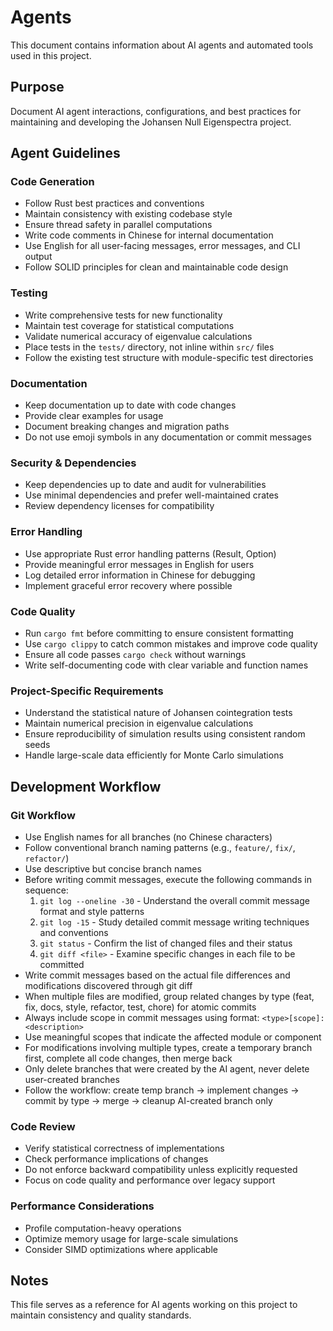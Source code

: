 # Agents

This document contains information about AI agents and automated tools used in this project.

## Purpose

Document AI agent interactions, configurations, and best practices for maintaining and developing the Johansen Null Eigenspectra project.

## Agent Guidelines

### Code Generation

- Follow Rust best practices and conventions
- Maintain consistency with existing codebase style
- Ensure thread safety in parallel computations
- Write code comments in Chinese for internal documentation
- Use English for all user-facing messages, error messages, and CLI output
- Follow SOLID principles for clean and maintainable code design

### Testing

- Write comprehensive tests for new functionality
- Maintain test coverage for statistical computations
- Validate numerical accuracy of eigenvalue calculations
- Place tests in the `tests/` directory, not inline within `src/` files
- Follow the existing test structure with module-specific test directories

### Documentation

- Keep documentation up to date with code changes
- Provide clear examples for usage
- Document breaking changes and migration paths
- Do not use emoji symbols in any documentation or commit messages

### Security & Dependencies

- Keep dependencies up to date and audit for vulnerabilities
- Use minimal dependencies and prefer well-maintained crates
- Review dependency licenses for compatibility

### Error Handling

- Use appropriate Rust error handling patterns (Result, Option)
- Provide meaningful error messages in English for users
- Log detailed error information in Chinese for debugging
- Implement graceful error recovery where possible

### Code Quality

- Run `cargo fmt` before committing to ensure consistent formatting
- Use `cargo clippy` to catch common mistakes and improve code quality
- Ensure all code passes `cargo check` without warnings
- Write self-documenting code with clear variable and function names

### Project-Specific Requirements

- Understand the statistical nature of Johansen cointegration tests
- Maintain numerical precision in eigenvalue calculations
- Ensure reproducibility of simulation results using consistent random seeds
- Handle large-scale data efficiently for Monte Carlo simulations

## Development Workflow

### Git Workflow

- Use English names for all branches (no Chinese characters)
- Follow conventional branch naming patterns (e.g., `feature/`, `fix/`, `refactor/`)
- Use descriptive but concise branch names
- Before writing commit messages, execute the following commands in sequence:
  1. `git log --oneline -30` - Understand the overall commit message format and style patterns
  2. `git log -15` - Study detailed commit message writing techniques and conventions
  3. `git status` - Confirm the list of changed files and their status
  4. `git diff <file>` - Examine specific changes in each file to be committed
- Write commit messages based on the actual file differences and modifications discovered through git diff
- When multiple files are modified, group related changes by type (feat, fix, docs, style, refactor, test, chore) for atomic commits
- Always include scope in commit messages using format: `<type>[scope]: <description>`
- Use meaningful scopes that indicate the affected module or component
- For modifications involving multiple types, create a temporary branch first, complete all code changes, then merge back
- Only delete branches that were created by the AI agent, never delete user-created branches
- Follow the workflow: create temp branch → implement changes → commit by type → merge → cleanup AI-created branch only

### Code Review

- Verify statistical correctness of implementations
- Check performance implications of changes
- Do not enforce backward compatibility unless explicitly requested
- Focus on code quality and performance over legacy support

### Performance Considerations

- Profile computation-heavy operations
- Optimize memory usage for large-scale simulations
- Consider SIMD optimizations where applicable

## Notes

This file serves as a reference for AI agents working on this project to maintain consistency and quality standards.
